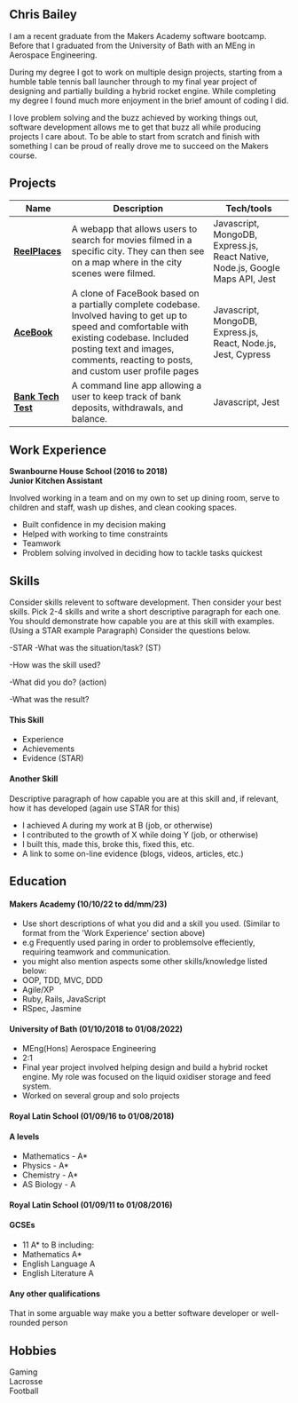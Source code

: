 ## Chris Bailey

I am a recent graduate from the Makers Academy software bootcamp. Before that I graduated from the University of Bath with an MEng in Aerospace Engineering. 

During my degree I got to work on multiple design projects, starting from a humble table tennis ball launcher through to my final year project of designing and partially building a hybrid rocket engine. While completing my degree I found much more enjoyment in the brief amount of coding I did. 

I love problem solving and the buzz achieved by working things out, software development allows me to get that buzz all while producing projects I care about. To be able to start from scratch and finish with something I can be proud of really drove me to succeed on the Makers course.

## Projects

| Name                         | Description       | Tech/tools        |
| ---------------------------- | ----------------- | ----------------- |
| [**ReelPlaces**](https://github.com/cbai123/ReelPlaces)                   | A webapp that allows users to search for movies filmed in a specific city. They can then see on a map where in the city scenes were filmed. | Javascript, MongoDB, Express.js, React Native, Node.js, Google Maps API, Jest |
| [**AceBook**](https://github.com/cbai123/acebook-mern-priceless)                      |  A clone of FaceBook based on a partially complete codebase. Involved having to get up to speed and comfortable with existing codebase. Included posting text and images, comments, reacting to posts, and custom user profile pages | Javascript, MongoDB, Express.js, React, Node.js, Jest, Cypress              |
| [**Bank Tech Test**](https://github.com/cbai123/bank_tech_test)               | A command line app allowing a user to keep track of bank deposits, withdrawals, and balance. | Javascript, Jest |

## Work Experience

**Swanbourne House School (2016 to 2018)  
Junior Kitchen Assistant**

Involved working in a team and on my own to set up dining room, serve to children and staff, wash up dishes, and clean cooking spaces.
- Built confidence in my decision making
- Helped with working to time constraints
- Teamwork
- Problem solving involved in deciding how to tackle tasks quickest

## Skills

Consider skills relevent to software development. Then consider your best skills. Pick 2-4 skills and write a short descriptive paragraph for each one. You should demonstrate how capable you are at this skill with examples.
(Using a STAR example Paragraph) Consider the questions below.

-STAR
-What was the situation/task? (ST)

-How was the skill used?

-What did you do? (action)

-What was the result?


#### This Skill

- Experience
- Achievements
- Evidence (STAR)

#### Another Skill

Descriptive paragraph of how capable you are at this skill and, if relevant, how it has developed (again use STAR for this)

- I achieved A during my work at B (job, or otherwise)
- I contributed to the growth of X while doing Y (job, or otherwise)
- I built this, made this, broke this, fixed this, etc.
- A link to some on-line evidence (blogs, videos, articles, etc.)

## Education

#### Makers Academy (10/10/22 to dd/mm/23)
- Use short descriptions of what you did and a skill you used. (Similar to format from the 'Work Experience' section above)
- e.g Frequently used paring in order to problemsolve effeciently, requiring teamwork and communication.
- you might also mention aspects some other skills/knowledge listed below: 
- OOP, TDD, MVC, DDD
- Agile/XP
- Ruby, Rails, JavaScript
- RSpec, Jasmine

#### University of Bath (01/10/2018 to 01/08/2022)

- MEng(Hons) Aerospace Engineering
- 2:1
- Final year project involved helping design and build a hybrid rocket engine. My role was focused on the liquid oxidiser storage and feed system.
- Worked on several group and solo projects

#### Royal Latin School (01/09/16 to 01/08/2018)

#### A levels
- Mathematics - A*
- Physics - A*
- Chemistry - A*
- AS Biology - A

#### Royal Latin School (01/09/11 to 01/08/2016)

#### GCSEs
- 11 A* to B including:
- Mathematics A*
- English Language A
- English Literature A

#### Any other qualifications

That in some arguable way make you a better software developer or well-rounded person

## Hobbies

Gaming  
Lacrosse  
Football
